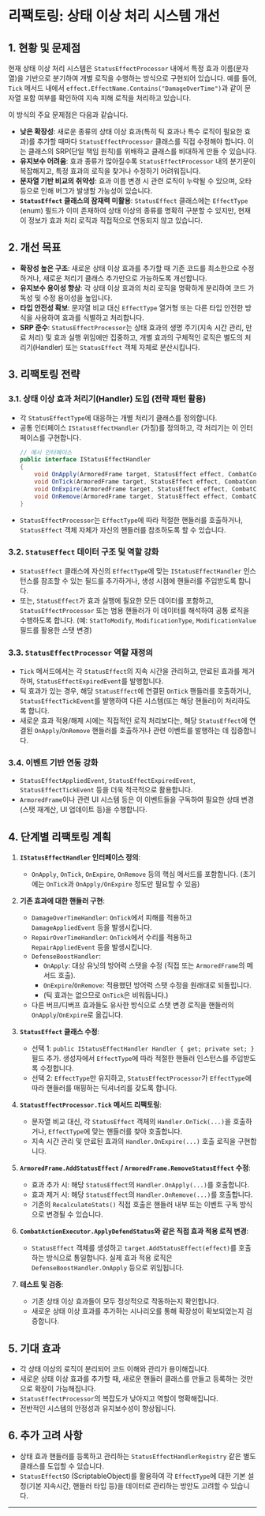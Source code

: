 # 리팩토링: 상태 이상 처리 시스템 개선

## 1. 현황 및 문제점

현재 상태 이상 처리 시스템은 `StatusEffectProcessor` 내에서 특정 효과 이름(문자열)을 기반으로 분기하여 개별 로직을 수행하는 방식으로 구현되어 있습니다. 예를 들어, `Tick` 메서드 내에서 `effect.EffectName.Contains("DamageOverTime")`과 같이 문자열 포함 여부를 확인하여 지속 피해 로직을 처리하고 있습니다.

이 방식의 주요 문제점은 다음과 같습니다.

-   **낮은 확장성**: 새로운 종류의 상태 이상 효과(특히 틱 효과나 특수 로직이 필요한 효과)를 추가할 때마다 `StatusEffectProcessor` 클래스를 직접 수정해야 합니다. 이는 클래스의 SRP(단일 책임 원칙)를 위배하고 클래스를 비대하게 만들 수 있습니다.
-   **유지보수 어려움**: 효과 종류가 많아질수록 `StatusEffectProcessor` 내의 분기문이 복잡해지고, 특정 효과의 로직을 찾거나 수정하기 어려워집니다.
-   **문자열 기반 비교의 취약성**: 효과 이름 변경 시 관련 로직이 누락될 수 있으며, 오타 등으로 인해 버그가 발생할 가능성이 있습니다.
-   **`StatusEffect` 클래스의 잠재력 미활용**: `StatusEffect` 클래스에는 `EffectType` (enum) 필드가 이미 존재하여 상태 이상의 종류를 명확히 구분할 수 있지만, 현재 이 정보가 효과 처리 로직과 직접적으로 연동되지 않고 있습니다.

## 2. 개선 목표

-   **확장성 높은 구조**: 새로운 상태 이상 효과를 추가할 때 기존 코드를 최소한으로 수정하거나, 새로운 처리기 클래스 추가만으로 가능하도록 개선합니다.
-   **유지보수 용이성 향상**: 각 상태 이상 효과의 처리 로직을 명확하게 분리하여 코드 가독성 및 수정 용이성을 높입니다.
-   **타입 안전성 확보**: 문자열 비교 대신 `EffectType` 열거형 또는 다른 타입 안전한 방식을 사용하여 효과를 식별하고 처리합니다.
-   **SRP 준수**: `StatusEffectProcessor`는 상태 효과의 생명 주기(지속 시간 관리, 만료 처리) 및 효과 실행 위임에만 집중하고, 개별 효과의 구체적인 로직은 별도의 처리기(Handler) 또는 `StatusEffect` 객체 자체로 분산시킵니다.

## 3. 리팩토링 전략

### 3.1. 상태 이상 효과 처리기(Handler) 도입 (전략 패턴 활용)

-   각 `StatusEffectType`에 대응하는 개별 처리기 클래스를 정의합니다.
-   공통 인터페이스 `IStatusEffectHandler` (가칭)를 정의하고, 각 처리기는 이 인터페이스를 구현합니다.
    ```csharp
    // 예시 인터페이스
    public interface IStatusEffectHandler
    {
        void OnApply(ArmoredFrame target, StatusEffect effect, CombatContext ctx); // 효과 적용 시
        void OnTick(ArmoredFrame target, StatusEffect effect, CombatContext ctx);  // 턴마다 틱 발생 시
        void OnExpire(ArmoredFrame target, StatusEffect effect, CombatContext ctx); // 효과 만료 시
        void OnRemove(ArmoredFrame target, StatusEffect effect, CombatContext ctx); // 효과 (강제) 제거 시
    }
    ```
-   `StatusEffectProcessor`는 `EffectType`에 따라 적절한 핸들러를 호출하거나, `StatusEffect` 객체 자체가 자신의 핸들러를 참조하도록 할 수 있습니다.

### 3.2. `StatusEffect` 데이터 구조 및 역할 강화

-   `StatusEffect` 클래스에 자신의 `EffectType`에 맞는 `IStatusEffectHandler` 인스턴스를 참조할 수 있는 필드를 추가하거나, 생성 시점에 핸들러를 주입받도록 합니다.
-   또는, `StatusEffect`가 효과 실행에 필요한 모든 데이터를 포함하고, `StatusEffectProcessor` 또는 범용 핸들러가 이 데이터를 해석하여 공통 로직을 수행하도록 합니다. (예: `StatToModify`, `ModificationType`, `ModificationValue` 필드를 활용한 스탯 변경)

### 3.3. `StatusEffectProcessor` 역할 재정의

-   `Tick` 메서드에서는 각 `StatusEffect`의 지속 시간을 관리하고, 만료된 효과를 제거하며, `StatusEffectExpiredEvent`를 발행합니다.
-   틱 효과가 있는 경우, 해당 `StatusEffect`에 연결된 `OnTick` 핸들러를 호출하거나, `StatusEffectTickEvent`를 발행하여 다른 시스템(또는 해당 핸들러)이 처리하도록 합니다.
-   새로운 효과 적용/해제 시에는 직접적인 로직 처리보다는, 해당 `StatusEffect`에 연결된 `OnApply`/`OnRemove` 핸들러를 호출하거나 관련 이벤트를 발행하는 데 집중합니다.

### 3.4. 이벤트 기반 연동 강화

-   `StatusEffectAppliedEvent`, `StatusEffectExpiredEvent`, `StatusEffectTickEvent` 등을 더욱 적극적으로 활용합니다.
-   `ArmoredFrame`이나 관련 UI 시스템 등은 이 이벤트들을 구독하여 필요한 상태 변경(스탯 재계산, UI 업데이트 등)을 수행합니다.

## 4. 단계별 리팩토링 계획

1.  **`IStatusEffectHandler` 인터페이스 정의**:
    -   `OnApply`, `OnTick`, `OnExpire`, `OnRemove` 등의 핵심 메서드를 포함합니다. (초기에는 `OnTick`과 `OnApply/OnExpire` 정도만 필요할 수 있음)

2.  **기존 효과에 대한 핸들러 구현**:
    -   `DamageOverTimeHandler`: `OnTick`에서 피해를 적용하고 `DamageAppliedEvent` 등을 발생시킵니다.
    -   `RepairOverTimeHandler`: `OnTick`에서 수리를 적용하고 `RepairAppliedEvent` 등을 발생시킵니다.
    -   `DefenseBoostHandler`:
        -   `OnApply`: 대상 유닛의 방어력 스탯을 수정 (직접 또는 `ArmoredFrame`의 메서드 호출).
        -   `OnExpire`/`OnRemove`: 적용했던 방어력 스탯 수정을 원래대로 되돌립니다.
        -   (틱 효과는 없으므로 `OnTick`은 비워둡니다.)
    -   다른 버프/디버프 효과들도 유사한 방식으로 스탯 변경 로직을 핸들러의 `OnApply`/`OnExpire`로 옮깁니다.

3.  **`StatusEffect` 클래스 수정**:
    -   선택 1: `public IStatusEffectHandler Handler { get; private set; }` 필드 추가. 생성자에서 `EffectType`에 따라 적절한 핸들러 인스턴스를 주입받도록 수정합니다.
    -   선택 2: `EffectType`만 유지하고, `StatusEffectProcessor`가 `EffectType`에 따라 핸들러를 매핑하는 딕셔너리를 갖도록 합니다.

4.  **`StatusEffectProcessor.Tick` 메서드 리팩토링**:
    -   문자열 비교 대신, 각 `StatusEffect` 객체의 `Handler.OnTick(...)`을 호출하거나, `EffectType`에 맞는 핸들러를 찾아 호출합니다.
    -   지속 시간 관리 및 만료된 효과의 `Handler.OnExpire(...)` 호출 로직을 구현합니다.

5.  **`ArmoredFrame.AddStatusEffect` / `ArmoredFrame.RemoveStatusEffect` 수정**:
    -   효과 추가 시: 해당 `StatusEffect`의 `Handler.OnApply(...)`를 호출합니다.
    -   효과 제거 시: 해당 `StatusEffect`의 `Handler.OnRemove(...)`를 호출합니다.
    -   기존의 `RecalculateStats()` 직접 호출은 핸들러 내부 또는 이벤트 구독 방식으로 변경될 수 있습니다.

6.  **`CombatActionExecutor.ApplyDefendStatus`와 같은 직접 효과 적용 로직 변경**:
    -   `StatusEffect` 객체를 생성하고 `target.AddStatusEffect(effect)`를 호출하는 방식으로 통일합니다. 실제 효과 적용 로직은 `DefenseBoostHandler.OnApply` 등으로 위임됩니다.

7.  **테스트 및 검증**:
    -   기존 상태 이상 효과들이 모두 정상적으로 작동하는지 확인합니다.
    -   새로운 상태 이상 효과를 추가하는 시나리오를 통해 확장성이 확보되었는지 검증합니다.

## 5. 기대 효과

-   각 상태 이상의 로직이 분리되어 코드 이해와 관리가 용이해집니다.
-   새로운 상태 이상 효과를 추가할 때, 새로운 핸들러 클래스를 만들고 등록하는 것만으로 확장이 가능해집니다.
-   `StatusEffectProcessor`의 복잡도가 낮아지고 역할이 명확해집니다.
-   전반적인 시스템의 안정성과 유지보수성이 향상됩니다.

## 6. 추가 고려 사항

-   상태 효과 핸들러를 등록하고 관리하는 `StatusEffectHandlerRegistry` 같은 별도 클래스를 도입할 수 있습니다.
-   `StatusEffectSO` (ScriptableObject)를 활용하여 각 `EffectType`에 대한 기본 설정(기본 지속시간, 핸들러 타입 등)을 데이터로 관리하는 방안도 고려할 수 있습니다.

--- 